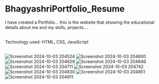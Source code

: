 # BhagyashriPortfolio_Resume
I have created a Portfolio... this is the website that showing the educational details about me and my skills, projects....
<br> <br>

Technology used: HTML, CSS, JavaScript
<br> <br>

![Screenshot 2024-10-03 204524](https://github.com/user-attachments/assets/b06bfeba-6cc7-4174-a2b2-6f90dbb48adb)
![Screenshot 2024-10-03 204600](https://github.com/user-attachments/assets/76913d77-2c6c-4659-862b-0baaf4c591fb)
![Screenshot 2024-10-03 204628](https://github.com/user-attachments/assets/dbf19573-8755-4e75-ac49-69f4c743a447)
![Screenshot 2024-10-03 204646](https://github.com/user-attachments/assets/90d723af-b633-4bd4-b4f1-05e14700fda4)
![Screenshot 2024-10-03 204711](https://github.com/user-attachments/assets/d8ae6910-ee73-4bfa-85c7-a465789cecf2)
![Screenshot 2024-10-03 204742](https://github.com/user-attachments/assets/db374f1e-e70e-4ed3-81ee-51e1079ec39c)
![Screenshot 2024-10-03 204830](https://github.com/user-attachments/assets/e226ff55-50a9-453e-85c3-5f9d122940e2)
![Screenshot 2024-10-03 204851](https://github.com/user-attachments/assets/60d8e1c1-cad1-4d86-976d-ebcc95f52585)
![Screenshot 2024-10-03 204911](https://github.com/user-attachments/assets/7256ac20-67e0-4613-912c-a1f813d6d63e)
